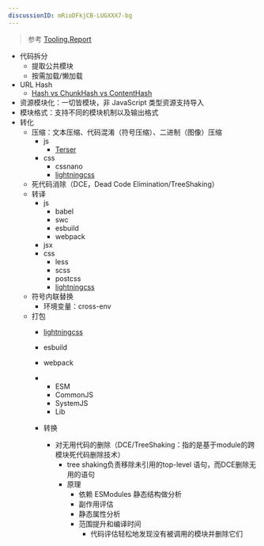 ```yaml
---
discussionID: mRioDFkjCB-LUGXXX7-bg
---
```

> 参考 [Tooling.Report](https://bundlers.tooling.report/)

- 代码拆分
  - 提取公共模块
  - 按需加载/懒加载
- URL Hash
  - [Hash vs ChunkHash vs ContentHash](https://medium.com/@sahilkkrazy/hash-vs-chunkhash-vs-contenthash-e94d38a32208)
- 资源模块化：一切皆模块，非 JavaScript 类型资源支持导入
- 模块格式：支持不同的模块机制以及输出格式
- 转化
  - 压缩：文本压缩、代码混淆（符号压缩）、二进制（图像）压缩
    - js
      - [Terser](https://github.com/terser-js/terser)
    - css
      - cssnano
      - [lightningcss](https://github.com/parcel-bundler/lightningcss)
  - 死代码消除（DCE，Dead Code Elimination/TreeShaking）
  - 转译
    - js
      - babel
      - swc
      - esbuild
      - webpack
    - jsx
    - css
      - less
      - scss
      - postcss
      - [lightningcss](https://github.com/parcel-bundler/lightningcss)
  - 符号内联替换
    - 环境变量：cross-env 
  - 打包
    - [lightningcss](https://github.com/parcel-bundler/lightningcss)
    - esbuild
    - webpack



 
    - 
      - ESM
      - CommonJS
      - SystemJS
      - Lib
    - 转换

        - 对无用代码的删除（DCE/TreeShaking：指的是基于module的跨模块死代码删除技术）
          - tree shaking负责移除未引用的top-level 语句，而DCE删除无用的语句
          - 原理
            - 依赖 ESModules 静态结构做分析
            - 副作用评估
            - 静态属性分析
            - 范围提升和编译时间 
              - 代码评估轻松地发现没有被调用的模块并删除它们